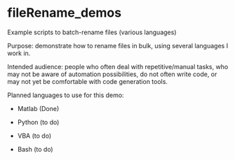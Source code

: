 # fileRename_demos
Example scripts to batch-rename files (various languages) 

Purpose: demonstrate how to rename files in bulk, using several languages I work in.

Intended audience: people who often deal with repetitive/manual tasks, who may not be aware of automation possibilities, do not often write code, or may not yet be comfortable with code generation tools.

Planned languages to use for this demo:
* Matlab (Done)
 
* Python (to do)
 
* VBA (to do)
 
* Bash (to do)

